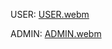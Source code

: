 USER:
[USER.webm](https://github.com/KacperGottel/workouts-backend/assets/90089220/a153b15a-76aa-43d6-b407-c2ea0d4860bf)

ADMIN:
[ADMIN.webm](https://github.com/KacperGottel/workouts-backend/assets/90089220/b8b774d8-6a9b-4d23-b770-6fd0b8da64be)
